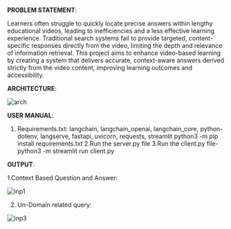 **PROBLEM STATEMENT**:

Learners often struggle to quickly locate precise answers within lengthy educational videos, leading to inefficiencies and a less effective learning experience. Traditional search systems fail to provide targeted, content-specific responses directly from the video, limiting the depth and relevance of information retrieval.
This project aims to enhance video-based learning by creating a system that delivers accurate, context-aware answers derived strictly from the video content, improving learning outcomes and accessibility.


**ARCHITECTURE**:




![arch](https://github.com/user-attachments/assets/ef7f032b-2cdd-4113-80d0-6f7cb4c734f8)



**USER MANUAL**:
1. Requirements.txt:
langchain, langchain_openai, langchain_core, python-dotenv, langserve, fastapi, uvicorn, requests, streamlit
python3 -m pip install requirements.txt
2.Run the server.py file
3.Run the client.py file- python3 -m streamlit run client.py

**OUTPUT**:

1.Context Based Question and Answer:




![inp1](https://github.com/user-attachments/assets/7805de41-e56f-4637-bb84-0d3b7cd000cf)



2. Un-Domain related query:

![inp3](https://github.com/user-attachments/assets/6aa0a902-4c76-456b-948c-c260c3f3b424)
